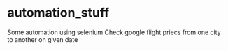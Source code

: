 # automation_stuff
Some automation using selenium
Check google flight priecs from one city to another on given date

